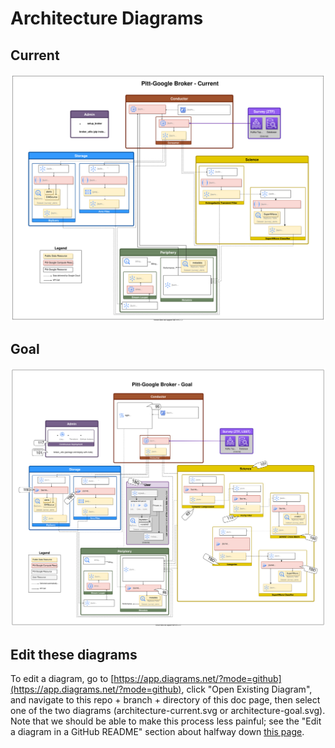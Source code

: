 # Architecture Diagrams

## Current

![Current Architecture](architecture-current.svg)

## Goal

![Goal Architecture](architecture-goal.svg)

## Edit these diagrams

To edit a diagram, go to [https://app.diagrams.net/?mode=github](https://app.diagrams.net/?mode=github), click "Open Existing Diagram", and navigate to this repo + branch + directory of this doc page, then select one of the two diagrams (architecture-current.svg or architecture-goal.svg).
Note that we should be able to make this process less painful; see the "Edit a diagram in a GitHub README" section about halfway down [this page](https://www.diagrams.net/blog/embed-diagrams-github-markdown).
